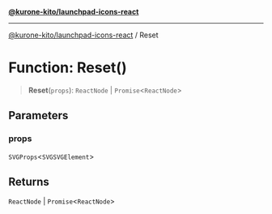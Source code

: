 [**@kurone-kito/launchpad-icons-react**](../README.md)

***

[@kurone-kito/launchpad-icons-react](../globals.md) / Reset

# Function: Reset()

> **Reset**(`props`): `ReactNode` \| `Promise`\<`ReactNode`\>

## Parameters

### props

`SVGProps`\<`SVGSVGElement`\>

## Returns

`ReactNode` \| `Promise`\<`ReactNode`\>
